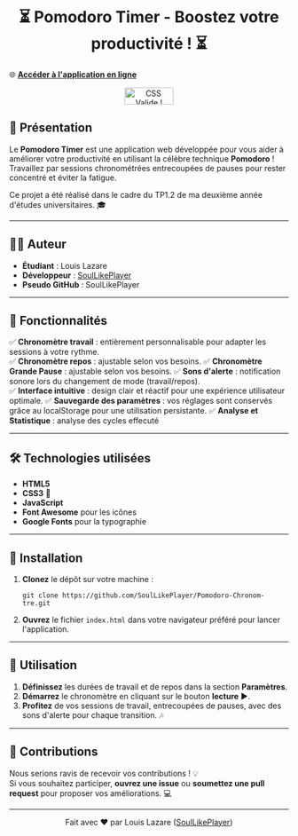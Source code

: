 <h1 align="center">⏳ Pomodoro Timer - Boostez votre productivité ! ⏳</h1>

🌐 **[Accéder à l'application en ligne](https://soullikeplayer.github.io/PomodoroChrono/)**

<p align="center">
  <a href="http://jigsaw.w3.org/css-validator/check/referer">
    <img src="http://jigsaw.w3.org/css-validator/images/vcss-blue" alt="CSS Valide !" width="88" height="31"/>
  </a>
</p>

## 📝 Présentation

Le **Pomodoro Timer** est une application web développée pour vous aider à améliorer votre productivité en utilisant la célèbre technique **Pomodoro** ! Travaillez par sessions chronométrées entrecoupées de pauses pour rester concentré et éviter la fatigue.

Ce projet a été réalisé dans le cadre du TP1.2 de ma deuxième année d'études universitaires. 🎓

---

## 👨‍🎓 Auteur 

- **Étudiant** : Louis Lazare  
- **Développeur** : [SoulLikePlayer](https://github.com/SoulLikePlayer)  
- **Pseudo GitHub** : SoulLikePlayer

---

## 🌟 Fonctionnalités

   ✅ **Chronomètre travail** : entièrement personnalisable pour adapter les sessions à votre rythme.  
   ✅ **Chronomètre repos** : ajustable selon vos besoins. 
   ✅ **Chronomètre Grande Pause** : ajustable selon vos besoins.
   ✅ **Sons d'alerte** : notification sonore lors du changement de mode (travail/repos).  
   ✅ **Interface intuitive** : design clair et réactif pour une expérience utilisateur optimale. 
   ✅ **Sauvegarde des paramètres** : vos réglages sont conservés grâce au localStorage pour une utilisation persistante.
   ✅ **Analyse et Statistique** : analyse des cycles effecuté

---
## 🛠️ Technologies utilisées

- **HTML5**  
- **CSS3** 🎨  
- **JavaScript**  
- **Font Awesome** pour les icônes  
- **Google Fonts** pour la typographie  

---

## 🚀 Installation

1. **Clonez** le dépôt sur votre machine :

   ```
   git clone https://github.com/SoulLikePlayer/Pomodoro-Chronom-tre.git
   ```
   
3. **Ouvrez** le fichier `index.html` dans votre navigateur préféré pour lancer l'application.

---

## 🎯 Utilisation

1. **Définissez** les durées de travail et de repos dans la section **Paramètres**.
2. **Démarrez** le chronomètre en cliquant sur le bouton **lecture** ▶️.
3. **Profitez** de vos sessions de travail, entrecoupées de pauses, avec des sons d'alerte pour chaque transition. 🎶

---

## 🤝 Contributions

Nous serions ravis de recevoir vos contributions ! 💡  
Si vous souhaitez participer, **ouvrez une issue** ou **soumettez une pull request** pour proposer vos améliorations. 💻

---

<p align="center">
  Fait avec ❤️ par Louis Lazare (<a href="https://github.com/SoulLikePlayer">SoulLikePlayer</a>)
</p>



